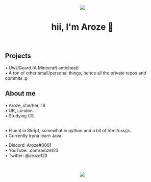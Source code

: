 <div align="center">

<img src="https://cdn.discordapp.com/emojis/774868681586114580.gif?v=1" /><br />
<h1>hii, I'm Aroze 👋</h1><br />

</div>

<h2>Projects</h2>
• UwUGuard (A Minecraft anticheat)<br />
• A ton of other small/personal things, hence all the private repos and commits :p

<h2>About me</h2>
• Aroze, she/her, 14<br />
• UK, London<br />
• Studying CS<br /><br />

• Fluent in Skript, somewhat in python and a bit of html/css/js.<br />
• Currently tryna learn Java.<br />

• Discord: Aroze#0001<br />
• YouTube: .com/aroze123<br />
• Twitter: @aroze123<br />

<br />

<p align = center>
  <img src = "https://github-readme-stats.vercel.app/api?username=uwuaroze&show_icons=true&theme=dracula&count_private=true">
  <br />
  <img src = "https://github-readme-streak-stats.herokuapp.com/?user=uwuaroze&theme=dracula>
</p>
